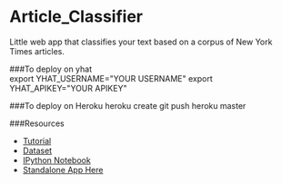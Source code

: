 Article_Classifier
==================

Little web app that classifies your text based on a corpus of New York Times articles.


###To deploy on yhat    
   	export YHAT_USERNAME="YOUR USERNAME"
    export YHAT_APIKEY="YOUR APIKEY" 
    

###To deploy on Heroku
    heroku create
    git push heroku master

###Resources
- [Tutorial](http://www.mickaellegal.com/blog/2014/1/20/how-to-build-an-article-classifier)
- [Dataset](https://s3-us-west-2.amazonaws.com/nyt-data/articles.json)
- [IPython Notebook](http://nbviewer.ipython.org/gist/mickaellegal/8524156)
- [Standalone App Here](http://shielded-waters-4091.herokuapp.com/)